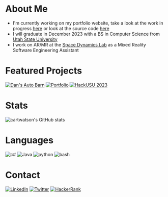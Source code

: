 # About Me
- I'm currently working on my portfolio website, take a look at the work in progress [here](https://www.cartwatson.com) or look at the source code [here](https://github.com/cartwatson/cartwatson.github.io)
- I will graduate in December 2023 with a BS in Computer Science from [Utah State University](https://www.usu.edu/)
- I work on AR/MR at the [Space Dynamics Lab](https://www.sdl.usu.edu/) as a Mixed Reality Software Engineering Assistant
<!-- - Also working on a dating app that integrates spotify data to create matches with [@iron7-1](https://github.com/Irion7-1), repo is in featured projects  -->

# Featured Projects
[![Dan's Auto Barn](https://github-readme-stats-sigma-five.vercel.app/api/pin/?username=CS3450-Group9&repo=Dans-AutoBarn&theme=tokyonight&bg_color=00000000)](https://github.com/CS3450-Group9/Dans-AutoBarn)
[![Portfolio](https://github-readme-stats-sigma-five.vercel.app/api/pin/?username=cartwatson&repo=cartwatson.github.io&theme=tokyonight&bg_color=00000000)](https://github.com/cartwatson/cartwatson.github.io)
[![HackUSU 2023](https://github-readme-stats-sigma-five.vercel.app/api/pin/?username=Utah-State-University-Cybersecurity&repo=HackUSU-CYOA&theme=tokyonight&bg_color=00000000)](https://github.com/Utah-State-University-Cybersecurity/hackUSU-CYOA/)
<!--[![CourseWork](https://github-readme-stats-sigma-five.vercel.app/api/pin/?username=cartwatson&repo=course-work&theme=tokyonight&bg_color=00000000)](https://github.com/cartwatson/course-work)-->
<!-- [![Spotify Dating App](https://github-readme-stats-sigma-five.vercel.app/api/pin/?username=Iron7-1&repo=dating_app&theme=tokyonight&bg_color=00000000)](https://github.com/Irion7-1/dating_app) -->


# Stats
![cartwatson's GitHub stats](https://github-readme-stats-sigma-five.vercel.app/api?username=cartwatson&show_icons=true&theme=tokyonight&bg_color=00000000)  

# Languages
![c#](https://img.shields.io/badge/CSharp-37008c?style=for-the-badge&logo=CSharp&logoColor=white)
![Java](https://img.shields.io/badge/Java-f89820?style=for-the-badge&logo=oracle&logoColor=white)
![python](https://img.shields.io/badge/Python-386da1?style=for-the-badge&logo=python&logoColor=white)
![bash](https://img.shields.io/badge/GNUBash-47B353?style=for-the-badge&logo=GNUBash&logoColor=white)

# Contact
[![LinkedIn](https://img.shields.io/badge/LinkedIn-0077B5?style=for-the-badge&logo=linkedin&logoColor=white)](https://www.linkedin.com/in/cartwatson/)
[![Twitter](https://img.shields.io/badge/Twitter-1DA1F2?style=for-the-badge&logo=twitter&logoColor=white)](https://twitter.com/JCarterWatson)
[![HackerRank](https://img.shields.io/badge/Hackerrank-27b35a?style=for-the-badge&logo=hackerrank&logoColor=white)](https://www.hackerrank.com/cartwatson)
<!-- [![LeetCode](https://img.shields.io/badge/LeetCode-f89f1b?style=for-the-badge&logo=Leetcode&logoColor=white)](https://leetcode.com/cartwatson/) -->
